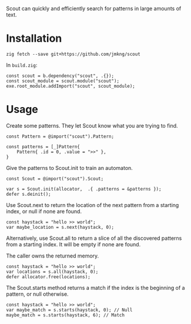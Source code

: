 Scout can quickly and efficiently search for patterns in large amounts of text.

# Installation

```
zig fetch --save git+https://github.com/jmkng/scout
```

In `build.zig`:

```zig
const scout = b.dependency("scout", .{});
const scout_module = scout.module("scout");
exe.root_module.addImport("scout", scout_module);
```

# Usage

Create some patterns. They let Scout know what you are trying to find.

```zig
const Pattern = @import("scout").Pattern;

const patterns = [_]Pattern{
    Pattern{ .id = 0, .value = ">>" },
}
```

Give the patterns to Scout.init to train an automaton.

```zig
const Scout = @import("scout").Scout;

var s = Scout.init(allocator,  .{ .patterns = &patterns });
defer s.deinit();
```

Use Scout.next to return the location of the next pattern from a starting index,
or null if none are found.

```zig
const haystack = "hello >> world";
var maybe_location = s.next(haystack, 0);
```

Alternatively, use Scout.all to return a slice of all the discovered patterns from a starting index.
It will be empty if none are found.

The caller owns the returned memory.

```zig
const haystack = "hello >> world";
var locations = s.all(haystack, 0);
defer allocator.free(locations);
```

The Scout.starts method returns a match if the index is the beginning of a pattern,
or null otherwise.

```zig
const haystack = "hello >> world";
var maybe_match = s.starts(haystack, 0); // Null
maybe_match = s.starts(haystack, 6); // Match 
```

